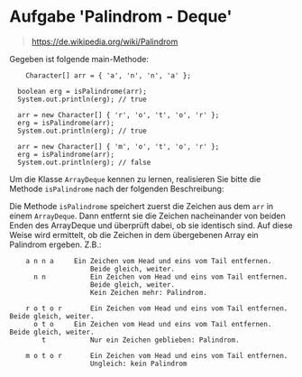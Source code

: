 # Aufgabe 'Palindrom - Deque'

> https://de.wikipedia.org/wiki/Palindrom

Gegeben ist folgende main-Methode:


		Character[] arr = { 'a', 'n', 'n', 'a' };
        
      boolean erg = isPalindrome(arr);
      System.out.println(erg); // true
      
      arr = new Character[] { 'r', 'o', 't', 'o', 'r' };
      erg = isPalindrome(arr);
      System.out.println(erg); // true

      arr = new Character[] { 'm', 'o', 't', 'o', 'r' };
      erg = isPalindrome(arr);
      System.out.println(erg); // false      


Um die Klasse `ArrayDeque` kennen zu lernen, realisieren Sie bitte die Methode `isPalindrome` nach der folgenden Beschreibung:

Die Methode `isPalindrome` speichert zuerst die Zeichen aus dem `arr` in einem `ArrayDeque`. 
Dann entfernt sie die Zeichen nacheinander von beiden Enden des ArrayDeque und überprüft dabei, ob sie identisch sind. Auf diese Weise wird ermittelt, ob die Zeichen in dem übergebenen Array ein Palindrom ergeben. Z.B.:

		a n n a		Ein Zeichen vom Head und eins vom Tail entfernen. 
						Beide gleich, weiter.
		  n n			Ein Zeichen vom Head und eins vom Tail entfernen. 
						Beide gleich, weiter.
						Kein Zeichen mehr: Palindrom.
						
		r o t o r		Ein Zeichen vom Head und eins vom Tail entfernen. Beide gleich, weiter.
		  o t o		Ein Zeichen vom Head und eins vom Tail entfernen. Beide gleich, weiter.
		    t			Nur ein Zeichen geblieben: Palindrom.
		    
		m o t o r		Ein Zeichen vom Head und eins vom Tail entfernen.
						Ungleich: kein Palindrom
